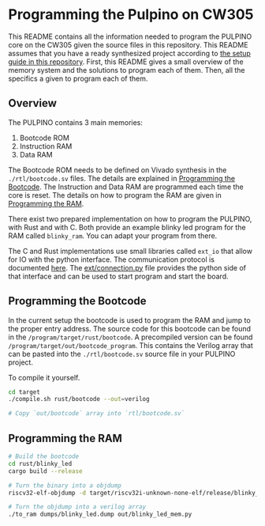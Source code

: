 # Programming the Pulpino on CW305

This README contains all the information needed to program the PULPINO core on
the CW305 given the source files in this repository. This README assumes that
you have a ready synthesized project according to [the setup guide in this
repository](../setup/README.md). First, this README gives a small overview of
the memory system and the solutions to program each of them. Then, all the
specifics a given to program each of them.

## Overview

The PULPINO contains 3 main memories:

1. Bootcode ROM
2. Instruction RAM
3. Data RAM

The Bootcode ROM needs to be defined on Vivado synthesis in the
`./rtl/bootcode.sv` files. The details are explained in [Programming the
Bootcode](#programming-the-bootcode). The Instruction and Data RAM are
programmed each time the core is reset. The details on how to program the RAM
are given in [Programming the RAM](#programming-the-ram).

There exist two prepared implementation on how to program the PULPINO, with Rust
and with C. Both provide an example blinky led program for the RAM called
`blinky_ram`. You can adapt your program from there.

The C and Rust implementations use small libraries called `ext_io` that allow
for IO with the python interface. The communication protocol is documented
[here](../docs/usb-communication.md). The
[ext/connection.py](./ext/connection.py) file provides the python side of that
interface and can be used to start program and start the board.

## Programming the Bootcode

In the current setup the bootcode is used to program the RAM and jump to the
proper entry address. The source code for this bootcode can be found in the
`/program/target/rust/bootcode`. A precompiled version can be found
`/program/target/out/bootcode_program`. This contains the Verilog array that can
be pasted into the `./rtl/bootcode.sv` source file in your PULPINO project.

To compile it yourself.

```bash
cd target
./compile.sh rust/bootcode --out=verilog

# Copy `out/bootcode` array into `rtl/bootcode.sv`
```

## Programming the RAM

```bash
# Build the bootcode
cd rust/blinky_led
cargo build --release

# Turn the binary into a objdump
riscv32-elf-objdump -d target/riscv32i-unknown-none-elf/release/blinky_led > ../../dumps/blinky_led.dump

# Turn the objdump into a verilog array
./to_ram dumps/blinky_led.dump out/blinky_led_mem.py
```
